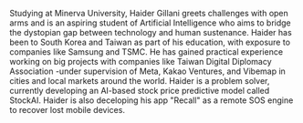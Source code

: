 Studying at Minerva University, Haider Gillani greets challenges with open arms and is an aspiring student of Artificial Intelligence who aims to bridge the dystopian gap between technology and human sustenance.
Haider has been to South Korea and Taiwan as part of his education, with exposure to companies like Samsung and TSMC. He has gained practical experience working on big projects with companies like Taiwan Digital Diplomacy Association -under supervision of Meta, Kakao Ventures, and Vibemap in cities and local markets around the world.
Haider is a problem solver, currently developing an AI-based stock price predictive model called StockAI. Haider is also deceloping his app "Recall" as a remote SOS engine to recover lost mobile devices.
